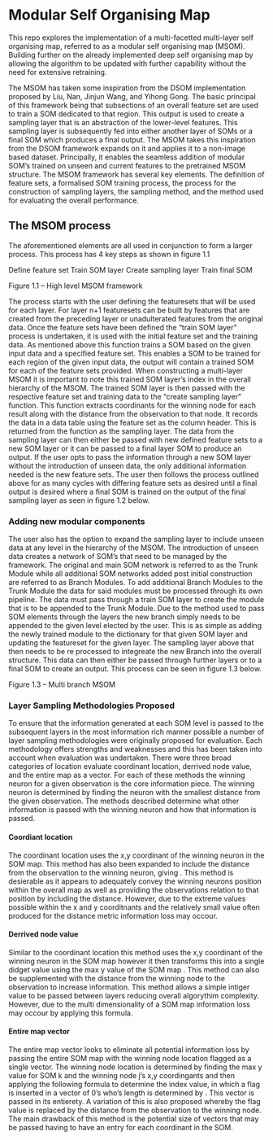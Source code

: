 # Modular Self Organising Map

This repo explores the implementation of a multi-facetted multi-layer self organising map, referred to as a modular self organising map (MSOM). Building further on the already implemented deep self organising map by allowing the algorithm to be updated with further capability without the need for extensive retraining.

The MSOM has taken some inspiration from the DSOM implementation proposed by Liu, Nan, Jinjun Wang, and Yihong Gong. The basic principal of this framework being that subsections of an overall feature set are used to train a SOM dedicated to that region. This output is used to create a sampling layer that is an abstraction of the lower-level features. This sampling layer is subsequently fed into either another layer of SOMs or a final SOM which produces a final output. The MSOM takes this inspiration from the DSOM framework expands on it and applies it to a non-image based dataset. Principally, it enables the seamless addition of modular SOM’s trained on unseen and current features to the pretrained MSOM structure. The MSOM framework has several key elements. The definition of feature sets, a formalised SOM training process,  the process for the construction of sampling layers, the sampling method, and the method used for evaluating the overall performance.


## The MSOM process

The aforementioned elements are all used in conjunction to form a larger process. This process has 4 key steps as shown in figure 1.1

Define feature set
Train SOM layer
Create sampling layer
Train final SOM

Figure 1.1 – High level MSOM framework

The process starts with the user defining the featuresets that will be used for each layer. For layer n+1 featuresets can be built by features that are created from the  preceding layer or unadulterated features from the original data. Once the feature sets have been defined the “train SOM layer” process is undertaken, it is used with the initial feature set and the training data. As mentioned above this function trains a SOM based on the given input data and a specified feature set. This enables a SOM to be trained for each region of the given input data, the output will contain a trained SOM for each of the feature sets provided. When constructing a multi-layer MSOM it is important to note this trained SOM layer’s index in the overall hierarchy of the MSOM. The trained SOM layer is then passed with the respective feature set and training data to the “create sampling layer” function. This function extracts coordinants for the winning node for each result along with the distance from the observation to that node. It records the data in a data table using the feature set as the column header. This is returned from the function as the sampling layer. The data from the sampling layer can then either be passed with new defined feature sets to a new SOM layer or it can be passed to a final layer SOM to produce an output. 
If the user opts to pass the information through a new SOM layer without the introduction of unseen data, the only additional information needed is the new feature sets. The user then follows the process outlined above for as many cycles with differing feature sets as desired until a final output is desired where a final SOM is trained on the output of the final sampling layer as seen in figure 1.2 below.

### Adding new modular components

The user also has the option to expand the sampling layer to include unseen data at any level in the hierarchy of the MSOM. The introduction of unseen data creates a network of SOM’s that need to be managed by the framework. The original and main SOM network is referred to as the Trunk Module while all additional SOM networks added post initial construction are referred to as Branch Modules. 
To add additional Branch Modules to the Trunk Module the data for said modules must be processed through its own pipeline. The data must pass through a train SOM layer to create the module that is to be appended to the Trunk Module. Due to the method used to pass SOM elements through the layers the new branch simply needs to be appended to the given level elected by the user. This is as simple as adding the newly trained module to the dictionary for that given SOM layer and updating the featureset for the given layer. The sampling layer above that then needs to be re processed to integreate the new Branch into the overall structure. This data can then either be passed through further layers or to a final SOM to create an output. This process can be seen in figure 1.3 below. 

Figure 1.3 – Multi branch MSOM

### Layer Sampling Methodologies Proposed

To ensure that the information generated at each SOM level is passed to the subsequent layers in the most information rich manner possible a number of layer sampling methodologies were originally proposed for evaluation. Each methodology offers strengths and weaknesses and this has been taken into account when evaluation was undertaken. There were three broad categories of location evaluate coordinant location, derrived node value, and the entire map as a vector. For each of these methods the winning neuron for a given observation is the core information piece. The winning neuron is determined by finding the neuron with the smallest distance from the given observation. The methods described determine what other information is passed with the winning neuron and how that information is passed.

#### Coordiant location  

The coordinant location uses the x,y coordinant of the winning neuron in the SOM map. This method has also been expanded to include the distance from the observation to the winning neuron, giving  . This method is desierable as it appears to adequately convey the winning neurons position within the overall map as well as providing the observations relation to that position by including the distance. However, due to the extreme values possible within the x and y coorditnants and the relatively small value often produced for the distance metric information loss may occour.

#### Derrived node value  

Similar to the coordinant location this method uses the x,y coordinant of the winning neuron in the SOM map however it then transforms this into a single didget value using the max y value of the SOM map  . This method can also be supplemented with the distance from the winning node to the observation to increase information. This method allows a simple intiger value to be passed between layers reducing overall algorythim complexity. However, due to the multi dimensionality of a SOM map information loss may occour by applying this formula.

#### Entire map vector  

The entire map vector looks to eliminate all potential information loss by passing the entire SOM map with the winning node location flagged as a single vector. The winning node location is determined by finding the max y value for SOM k and the winning node j’s x,y coordingants and then applying the following formula to determine the index value, in which a flag is inserted in a vector of 0’s who’s length is determined by . This vector is passed in its entierety. A variation of this is also proposed whereby the flag value is replaced by the distance from the observation to the winning node. The main drawback of this method is the potential size of vectors that may be passed having to have an entry for each coordinant in the SOM. 